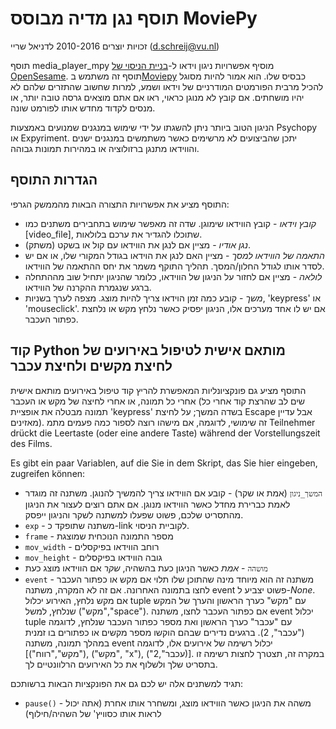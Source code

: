 # תוסף נגן מדיה מבוסס MoviePy

זכויות יוצרים 2010-2016 לדניאל שריי (<d.schreij@vu.nl>)

תוסף media_player_mpy מוסיף אפשרויות ניגון וידאו ל-[בניית הניסוי של OpenSesame][opensesame]. תוסף זה משתמש ב[Moviepy][mpy_home] כבסיס שלו. הוא אמור להיות מסוגל להכיל מרבית הפורמטים המודרניים של וידאו ושמע, למרות שחשוב שהתזרים שלהם לא יהיו מושחתים. אם קובץ לא מנוגן כראוי, ראו אם אתם מוצאים גרסה טובה יותר, או מנסים לקדוד מחדש אותו לפורמט שונה.

הניגון הטוב ביותר ניתן להשגתו על ידי שימוש במנגנים שמנועים באמצעות Psychopy או Expyriment. יתכן שהביצועים לא מרשימים כאשר משתמשים במנגנים ישנים והווידאו מתנגן ברזולוציה או במהירות תמונות גבוהה.

## הגדרות התוסף
התוסף מציע את אפשרויות התצורה הבאות מהממשק הגרפי:

- *קובץ וידאו* - קובץ הווידאו שימוגן. שדה זה מאפשר שימוש בתחבירים משתנים כמו [video_file], שתוכלו להגדיר את ערכם בלולאות.
- *נגן אודיו* - מציין אם לנגן את הווידאו עם קול או בשקט (משתק).
- *התאמה של הווידאו למסך* - מציין האם לנגן את הוידאו בגודל המקורי שלו, או אם יש לסדר אותו לגודל החלון/המסך. תהליך התוקף משמר את יחס ההתאמה של הווידאו.
- *לולאה* - מציין אם לחזור על הניגון של הווידאו, כלומר שהניגון יתחיל שוב מההתחלה ברגע שנגמרת ההקרנה של הווידאו.
- *משך* - קובע כמה זמן הוידאו צריך להיות מוצג. מצפה לערך בשניות, 'keypress' או 'mouseclick'. אם יש לו אחד מערכים אלו, הניגון יפסיק כאשר נלחץ מקש או נלחצת כפתור העכבר.

## קוד Python מותאם אישית לטיפול באירועים של לחיצת מקשים ולחיצת עכבר
התוסף מציע גם פונקציונליות המאפשרת להריץ קוד טיפול באירועים מותאם אישית אחרי כל תמונה, או אחרי לחיצה של מקש או העכבר (שים לב שהרצת קוד אחרי כל תמונה מבטלה את אופציית 'keypress' בשדה המשך; על לחיצת Escape אבל עדיין מאזינים). זה שימושי, לדוגמה, אם מישהו רוצה לספור כמה פעמים מתמ Teilnehmer drückt die Leertaste (oder eine andere Taste) während der Vorstellungszeit des Films.

Es gibt ein paar Variablen, auf die Sie in dem Skript, das Sie hier eingeben, zugreifen können:

- `המשך_ניגון` (אמת או שקר) - קובע אם הווידאו צריך להמשיך להנוגן. משתנה זה מוגדר לאמת כברירת מחדל כאשר הווידאו מנוגן. אם אתם רוצים לעצור את הניגון מהתסריט שלכם, פשוט שפעלו למשתנה לשקר והניגון ייפסק.
- `exp` - משתנה שתופקד כ-link לקוביית הניסוי.
- `frame` - מספר התמונה הנוכחית שמוצגת
- `mov_width` - רוחב הווידאו בפיקסלים
- `mov_height` - גובה הווידאו בפיקסלים
- `מושהה` - *אמת* כאשר הניגון כעת בהשהיה, *שקר* אם הווידאו מוצג כעת
- `event` - משתנה זה הוא מיוחד מינה שהתוכן שלו תלוי אם מקש או כפתור העכבר לחצו בתמונה האחרונה. אם זה לא המקרה, משתנה event פשוט יצביע ל-*None*. אם מקש נלחץ, האירוע יכלול tuple עם "מקש" כערך הראשון והערך של המקש שנלחץ, למשל ("מקש","space"). אם כפתור העכבר לחצו, משתנה event יכלול tuple עם "עכבר" כערך הראשון ואת מספר כפתור העכבר שנלחץ, לדוגמה ("עכבר", 2). ברגעים נדירים שבהם הוקשו מספר מקשים או כפתורים בו זמנית במהלך תמונה, משתנה event יכלול רשימה של אירועים אלו, לדוגמה [("מקש","רווח"), ("מקש", "x"), ("עכבר",2)]. במקרה זה, תצטרך לחצות רשימה זו בתסריט שלך ולשלוף את כל האירועים הרלוונטיים לך.

תגיד למשתנים אלה יש לכם גם את הפונקציות הבאות ברשותכם:

- `pause()` - משהה את הניגון כאשר הווידאו מוצג, ומשחרר אותו אחרת (אתה יכול לראות אותו כסוויץ' של השהיה/חילוף)

[opensesame]: http://www.cogsci.nl/opensesame
[mpy_home]: http://zulko.github.io/moviepy/